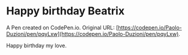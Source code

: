 # Happy birthday Beatrix

A Pen created on CodePen.io. Original URL: [https://codepen.io/Paolo-Duzioni/pen/pqyLxw](https://codepen.io/Paolo-Duzioni/pen/pqyLxw).

Happy birthday my love.
